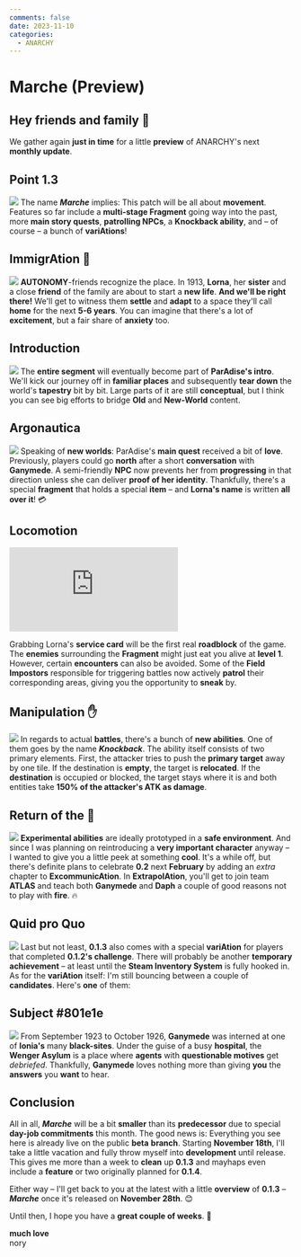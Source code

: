 ```yaml
---
comments: false
date: 2023-11-10
categories:
  - ANARCHY
---
```


# Marche (Preview)

## **Hey friends and family** 👋

We gather again **just in time** for a little **preview** of ANARCHY's next **monthly update**. 

## Point 1.3
![](../../../../../assets/blog/images/steam/2023/6bc5c2f62266f91f02885a4cd77faa41fdf0f630.png)
The name ***Marche*** implies: This patch will be all about **movement**. Features so far include a **multi-stage Fragment** going way into the past, more **main story quests**, **patrolling NPCs**, a **Knockback ability**, and – of course – a bunch of **variAtions**!

## ImmigrAtion 🧳
![](../../../../../assets/blog/images/steam/2023/075e0d4614aae21cf25c451075ea943fbc0e80f3.png)
**AUTONOMY**-friends recognize the place. In 1913, **Lorna**, her **sister** and a close **friend** of the family are about to start a **new life**. **And we'll be right there!** We'll get to witness them **settle** and **adapt** to a space they'll call **home** for the next **5-6 years**. You can imagine that there's a lot of **excitement**, but a fair share of **anxiety** too.

## Introduction
![](../../../../../assets/blog/images/steam/2023/56250dcb8404f1250e5393871b1f1bf420a31fe7.png)
The **entire segment** will eventually become part of **ParAdise's intro**. We'll kick our journey off in **familiar places** and subsequently **tear down** the world's **tapestry** bit by bit. Large parts of it are still **conceptual**, but I think you can see big efforts to bridge **Old** and **New-World** content.

## Argonautica
![](../../../../../assets/blog/images/steam/2023/75f3d8bf3abcbaf2b32cda38f1b70b345a04cfa1.png)
Speaking of **new worlds**: ParAdise's **main quest** received a bit of **love**. Previously, players could go **north** after a short **conversation** with **Ganymede**. A semi-friendly **NPC** now prevents her from **progressing** in that direction unless she can deliver **proof of her identity**. Thankfully, there's a special **fragment** that holds a special **item** – and **Lorna's name** is written **all over it**! 💳

## Locomotion

<div class="md-embed md-embed--16-9">
<iframe allowfullscreen="" frameborder="0" src="https://www.youtube.com/embed/cdtu1GGR0Aw"></iframe>
</div>

Grabbing Lorna's **service card** will be the first real **roadblock** of the game. The **enemies** surrounding the **Fragment** might just eat you alive at **level 1**. However, certain **encounters** can also be avoided. Some of the **Field Impostors** responsible for triggering battles now actively **patrol** their corresponding areas, giving you the opportunity to **sneak** by.

## Manipulation ✋
![](../../../../../assets/blog/images/steam/2023/a557188f90a67ee1fff71efdc7eb9df15ea04177.gif)
In regards to actual **battles**, there's a bunch of **new abilities**. One of them goes by the name ***Knockback***. The ability itself consists of two primary elements. First, the attacker tries to push the **primary target** away by one tile. If the destination is **empty**, the target is **relocated**. If the **destination** is occupied or blocked, the target stays where it is and both entities take **150% of the attacker's ATK as damage**.

## Return of the 👑
![](../../../../../assets/blog/images/steam/2023/f77fb6ad702443bfaf56105bbaadf3b28c38654a.png)
**Experimental abilities** are ideally prototyped in a **safe environment**. And since I was planning on reintroducing a **very important character** anyway – I wanted to give you a little peek at something **cool**. It's a while off, but there's definite plans to celebrate **0.2** next **February** by adding an *extra* chapter to **ExcommunicAtion**. In **ExtrapolAtion**, you'll get to join team **ATLAS** and teach both **Ganymede** and **Daph** a couple of good reasons not to play with **fire**. 🔥

## Quid pro Quo
![](../../../../../assets/blog/images/steam/2023/f00aa99bf580af14b700b93cba6fc01325a3d9fd.png)
Last but not least, **0.1.3** also comes with a special **variAtion** for players that completed **0.1.2's challenge**. There will probably be another **temporary achievement** – at least until the **Steam Inventory System** is fully hooked in. As for the **variAtion** itself: I'm still bouncing between a couple of **candidates**. Here's **one** of them:

## Subject #801e1e
![](../../../../../assets/blog/images/steam/2023/67cd59adc0a7069562a37374910efaa07aadc3c3.png)
From September 1923 to October 1926, **Ganymede** was interned at one of **Ionia's** many **black-sites**. Under the guise of a busy **hospital**, the **Wenger Asylum** is a place where **agents** with **questionable motives** get *debriefed*. Thankfully, **Ganymede** loves nothing more than giving **you** the **answers** you **want** to hear.

## Conclusion
All in all, ***Marche*** will be a bit **smaller** than its **predecessor** due to special **day-job commitments** this month. The good news is: Everything you see here is already live on the public **beta** **branch**. Starting **November 18th**, I'll take a little vacation and fully throw myself into **development** until release. This gives me more than a week to **clean** up **0.1.3** and mayhaps even include a **feature** or two originally planned for **0.1.4**.

Either way – I'll get back to you at the latest with a little **overview** of **0.1.3** – ***Marche*** once it's released on **November 28th**. 😊

Until then, I hope you have a **great couple of weeks**. 🥰

**much love**  
nory
